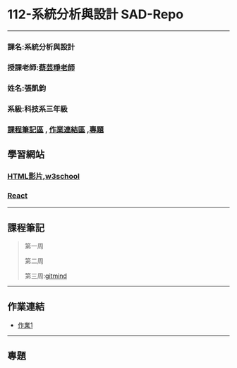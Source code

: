 # 112-系統分析與設計 SAD-Repo
***
### 課名:系統分析與設計
### 授課老師:[蔡芸琤老師](https://github.com/pecu)
### 姓名:張凱鈞
### 系級:科技系三年級
### [課程筆記區](https://github.com/eric40971116H/SAD-Repo/blob/main/README.md#%E8%AA%B2%E7%A8%8B%E7%AD%86%E8%A8%98) , [作業連結區](https://github.com/eric40971116H/SAD-Repo/blob/main/README.md#%E4%BD%9C%E6%A5%AD%E9%80%A3%E7%B5%90) ,[專題](https://github.com/eric40971116H/SAD-Repo/blob/main/README.md#%E5%B0%88%E9%A1%8C)

## 學習網站
### [HTML影片](https://www.youtube.com/watch?v=-Zafi9IPJ30&list=PL-g0fdC5RMbqW54tWQPIVbhyl_Ky6a2VI&index=31),[w3school](https://www.w3schools.com/html/default.asp)
### [React](https://www.youtube.com/watch?v=zqV7NIFGDrQ)
***

## 課程筆記
>第一周
>
>第二周
>
>第三周:[gitmind](https://gitmind.com/app/docs/m82wtyhe)
***
## 作業連結
+ [作業1]()
***
## 專題
